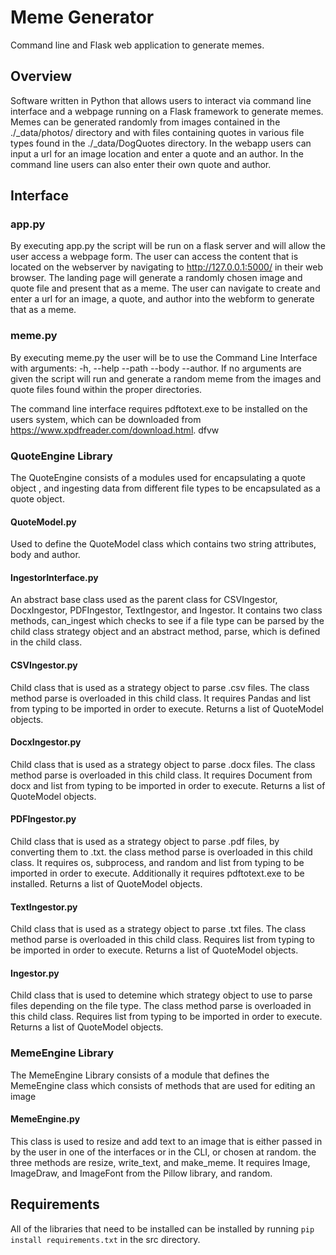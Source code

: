 # Meme Generator
Command line and Flask web application to generate memes.

## Overview
Software written in Python that allows users to interact via command line interface and a webpage running on a Flask framework to generate memes. Memes can be generated randomly from images contained in the ./\_data/photos/ directory and with files containing quotes in various file types found in the  ./\_data/DogQuotes directory. In the webapp users can input a url for an image location and enter a quote and an author. In the command line users can also enter their own quote and author.

## Interface

### app.py
By executing app.py the script will be run on a flask server and will allow the user access a webpage form. The user can access the content that is located on the webserver by navigating to http://127.0.0.1:5000/ in their web browser. The landing page will generate a randomly chosen image and quote file and present that as a meme. The user can navigate to create and enter a url for an image, a quote, and author into the webform to generate that as a meme.

### meme.py
By executing meme.py the user will be to use the Command Line Interface with arguments: -h, --help --path --body --author. 
If no arguments are given the script will run and generate a random meme from the images and quote files found within the proper directories.

The command line interface requires pdftotext.exe to be installed on the users system, which can be downloaded from https://www.xpdfreader.com/download.html.
dfvw 
### QuoteEngine Library
The QuoteEngine consists of a modules used for encapsulating a quote object , and ingesting data from different file types to be encapsulated as a quote object.

#### QuoteModel.py
Used to define the QuoteModel class which contains two string attributes, body and author.

#### IngestorInterface.py
An abstract base class used as the parent class for CSVIngestor, DocxIngestor, PDFIngestor, TextIngestor, and Ingestor. It contains two class methods, can_ingest which checks to see if a file type can be parsed by the child class strategy object and an abstract method, parse, which is defined in the child class.

#### CSVIngestor.py
Child class that is used as a strategy object to parse .csv files. The class method parse is overloaded in this child class. It requires Pandas and list from typing to be imported in order to execute. Returns a list of QuoteModel objects.

#### DocxIngestor.py
Child class that is used as a strategy object to parse .docx files. The class method parse is overloaded in this child class. It requires Document from docx and list from typing to be imported in order to execute. Returns a list of QuoteModel objects.

#### PDFIngestor.py
Child class that is used as a strategy object to parse .pdf files, by converting them to .txt. the class method parse is overloaded in this child class. It requires os, subprocess, and random and list from typing to be imported in order to execute. Additionally it requires pdftotext.exe to be installed. Returns a list of QuoteModel objects.

#### TextIngestor.py
Child class that is used as a strategy object to parse .txt files. The class method parse is overloaded in this child class. Requires list from typing to be imported in order to execute. Returns a list of QuoteModel objects.

#### Ingestor.py
Child class that is used to detemine which strategy object to use to parse files depending on the file type. The class method parse is overloaded in this child class. Requires list from typing to be imported in order to execute. Returns a list of QuoteModel objects.

### MemeEngine Library
The MemeEngine Library consists of a module that defines the MemeEngine class which consists of methods that are used for editing an image

#### MemeEngine.py
This class is used to resize and add text to an image that is either passed in by the user in one of the interfaces or in the CLI, or chosen at random. the three methods are resize, write_text, and make_meme. It requires Image, ImageDraw, and ImageFont from the Pillow library, and random.

## Requirements
All of the libraries that need to be installed can be installed by running `pip install requirements.txt` in the src directory.
